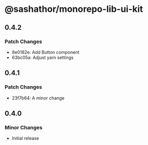 # @sashathor/monorepo-lib-ui-kit

## 0.4.2

### Patch Changes

- 8e0182e: Add Button component
- 63bc05a: Adjust yarn settings

## 0.4.1

### Patch Changes

- 23f7b64: A minor change

## 0.4.0

### Minor Changes

- Initial release
